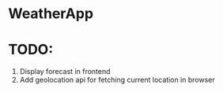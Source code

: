 # WeatherApp

# TODO:
1. Display forecast in frontend
2. Add geolocation api for fetching current location in browser

